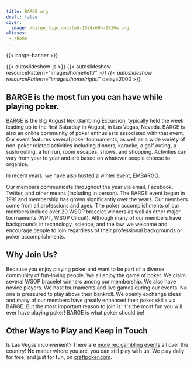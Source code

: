 ```yaml
---
title: BARGE.org
draft: false
cover:
  image: /barge_logo_undated-1024x694-1920w.png
aliases:
 - /home
---
```

{{< barge-banner >}}

{{< autoslideshow-js >}}
{{< autoslideshow resourcePattern="images/home/left/*" >}}
{{< autoslideshow resourcePattern="images/home/right/*" delay=2000 >}}

BARGE is the most fun you can have while playing poker.
-------------------------------------------------------

[BARGE](/barge/) is the Big August Rec.Gambling Excursion, typically held the
week leading up to the first Saturday in August, in Las Vegas, Nevada.  BARGE
is also an online community of poker enthusiasts associated with that event.
Our event features several poker tournaments, as well as a wide variety of
non-poker related activities including dinners, karaoke, a golf outing, a sushi
outing, a fun run, room escapes, shows, and shopping. Activities can vary from
year to year and are based on whatever people choose to organize.

In recent years, we have also hosted a winter event, [EMBARGO](/embargo/).

Our members communicate throughout the year via email, Facebook, Twitter, and
other means (including in person).  The BARGE event began in 1991 and
membership has grown significantly over the years.  Our members come from all
professions and ages.  The poker accomplishments of our members include over 20
WSOP bracelet winners as well as other major tournaments (WPT, WSOP
Circuit). Although many of our members have backgrounds in technology, science,
and the law, we welcome and encourage people to join regardless of their
professional backgrounds or poker accomplishments.

Why Join Us?
-----

Because you enjoy playing poker and want to be part of a diverse community of
fun-loving people. We all enjoy the game of poker. We claim several WSOP
bracelet winners among our membership. We also have novice players. We host
tournaments and live games during our events. No one is pressured to play above
their bankroll. We openly exchange ideas and many of our members have greatly
enhanced their poker skills via BARGE. But the most important reason to join
is: it's the most fun you will ever have playing poker! BARGE is what poker
should be!


Other Ways to Play and Keep in Touch 
------------------------------------

Is Las Vegas inconvenient?  There are [more rec.gambling events](/other-events/)
all over the country!  No matter where you are, you can still play with us:
We play daily for free, and just for fun, on
[craftpoker.com](https://craftpoker.com/).

